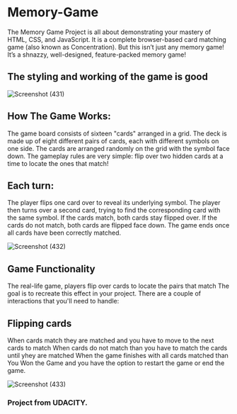 # Memory-Game

The Memory Game Project is all about demonstrating your mastery of HTML, CSS, and JavaScript. It is a complete browser-based card matching game (also known as Concentration). 
But this isn’t just any memory game! It’s a shnazzy, well-designed, feature-packed memory game!

## The styling and working of the game is good

![Screenshot (431)](https://user-images.githubusercontent.com/36926573/57229303-5bf5f700-7033-11e9-9096-eef464c6777d.png)

## How The Game Works:

The game board consists of sixteen "cards" arranged in a grid. The deck is made up of eight different pairs of cards, each with different symbols on one side. 
The cards are arranged randomly on the grid with the symbol face down. The gameplay rules are very simple: flip over two hidden cards at a time to locate the ones that match!

## Each turn:

The player flips one card over to reveal its underlying symbol.
The player then turns over a second card, trying to find the corresponding card with the same symbol.
If the cards match, both cards stay flipped over.
If the cards do not match, both cards are flipped face down.
The game ends once all cards have been correctly matched.

![Screenshot (432)](https://user-images.githubusercontent.com/36926573/57229320-6617f580-7033-11e9-9c41-2e6110b62353.png)

## Game Functionality
The real-life game, players flip over cards to locate the pairs that match The goal is to recreate this effect in your project. 
There are a couple of interactions that you'll need to handle:

## Flipping cards
When cards match they are matched and you have to move to the next cards to match
When cards do not match than you have to match the cards until yhey are matched
When the game finishes with all cards matched than You Won the Game and you have the option to restart the game or end the game.

![Screenshot (433)](https://user-images.githubusercontent.com/36926573/57229327-6b754000-7033-11e9-88b6-2ff652193476.png)

### Project from UDACITY.



